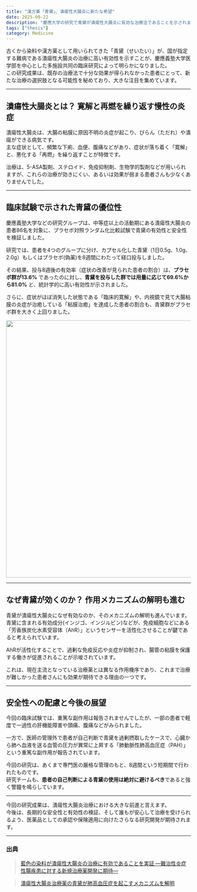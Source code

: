```yaml
---
title: "漢方薬「青黛」、潰瘍性大腸炎に新たな希望"
date: 2025-09-22
description: "慶應大学の研究で青黛が潰瘍性大腸炎に有効な治療法であることを示されました。"
tags: ["thesis"]
category: Medicine
---
```


古くから染料や漢方薬として用いられてきた「青黛（せいたい）」が、国が指定する難病である潰瘍性大腸炎の治療に高い有効性を示すことが、慶應義塾大学医学部を中心とした多施設共同の臨床研究によって明らかになりました。  
この研究成果は、既存の治療法で十分な効果が得られなかった患者にとって、新たな治療の選択肢となる可能性を秘めており、大きな注目を集めています。

---

## 潰瘍性大腸炎とは？ 寛解と再燃を繰り返す慢性の炎症

潰瘍性大腸炎は、大腸の粘膜に原因不明の炎症が起こり、びらん（ただれ）や潰瘍ができる病気です。  
主な症状として、頻繁な下痢、血便、腹痛などがあり、症状が落ち着く「寛解」と、悪化する「再燃」を繰り返すことが特徴です。  

治療は、5-ASA製剤、ステロイド、免疫抑制剤、生物学的製剤などが用いられますが、これらの治療が効きにくい、あるいは効果が弱まる患者さんも少なくありませんでした。

---

## 臨床試験で示された青黛の優位性

慶應義塾大学などの研究グループは、中等症以上の活動期にある潰瘍性大腸炎の患者86名を対象に、プラセボ対照ランダム化比較試験で青黛の有効性と安全性を検証しました。

研究では、患者を4つのグループに分け、カプセル化した青黛（1日0.5g、1.0g、2.0g）もしくはプラセボ(偽薬)を8週間にわたって経口投与しました。

その結果、投与8週後の有効率（症状の改善が見られた患者の割合）は、**プラセボ群が13.6%** であったのに対し、**青黛を投与した群では用量に応じて69.6%から81.0%** と、統計学的に高い有効性が示されました。

さらに、症状がほぼ消失した状態である「臨床的寛解」や、内視鏡で見て大腸粘膜の炎症が治癒している「粘膜治癒」を達成した患者の割合も、青黛群がプラセボ群を大きく上回りました。

<img src="/spinner.gif" data-src="/entries/20250922/171128-1_fig1.png" style="width:700px; margin: auto;">
<br>

---

## なぜ青黛が効くのか？ 作用メカニズムの解明も進む

青黛が潰瘍性大腸炎になぜ有効なのか、そのメカニズムの解明も進んでいます。  
青黛に含まれる有効成分(インジゴ、インジルビン)などが、免疫細胞などにある「芳香族炭化水素受容体（AhR）」というセンサーを活性化させることが鍵であると考えられています。  

AhRが活性化することで、過剰な免疫反応や炎症が抑制され、腸管の粘膜を保護する働きが促進されることが示唆されています。

これは、現在主流となっている治療薬とは異なる作用機序であり、これまで治療が難しかった患者さんにも効果が期待できる理由の一つです。

---

## 安全性への配慮と今後の展望

今回の臨床試験では、重篤な副作用は報告されませんでしたが、一部の患者で軽度で一過性の肝機能障害や頭痛、腹痛などがみられました。

一方で、医師の管理外で患者が自己判断で青黛を過剰摂取したケースで、心臓から肺へ血液を送る血管の圧力が異常に上昇する「肺動脈性肺高血圧症（PAH）」という重篤な副作用が報告されています。

今回の研究は、あくまで専門医の厳格な管理のもと、8週間という短期間で行われたものです。  
研究チームも、**患者の自己判断による青黛の使用は絶対に避けるべき**であると強く警鐘を鳴らしています。

---

今回の研究成果は、潰瘍性大腸炎治療における大きな前進と言えます。  
今後は、長期的な安全性と有効性の検証、そして誰もが安心して治療を受けられるよう、医薬品としての承認や保険適用に向けたさらなる研究開発が期待されます。

---

### 出典

>[藍色の染料が潰瘍性大腸炎の治療に有効であることを実証 ―難治性炎症性腸疾患に対する新規治療薬開発に期待―](https://www.keio.ac.jp/ja/press-releases/files/2017/11/28/171128-1.pdf)

>[潰瘍性大腸炎治療薬の青黛が肺高血圧症を起こすメカニズムを解明](https://kompas.hosp.keio.ac.jp/science/202102/)
